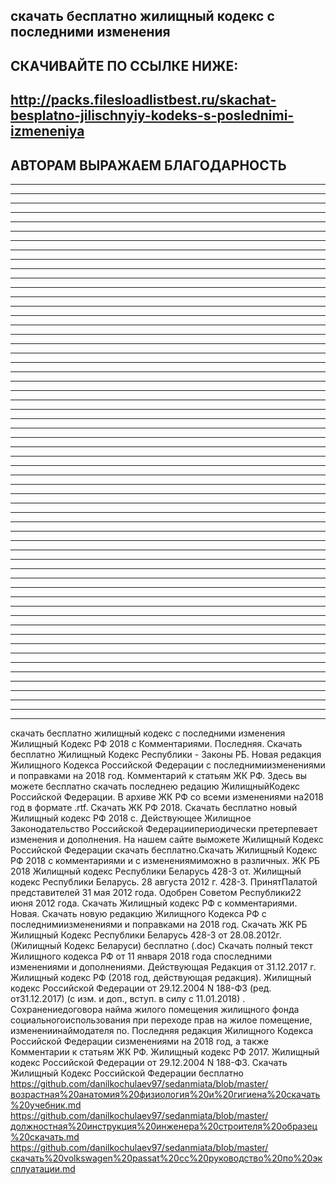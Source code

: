скачать бесплатно жилищный кодекс с последними изменения
--------------------------------------------------
СКАЧИВАЙТЕ ПО ССЫЛКЕ НИЖЕ:
--------------------------------------------------
http://packs.filesloadlistbest.ru/skachat-besplatno-jilischnyiy-kodeks-s-poslednimi-izmeneniya
--------------------------------------------------
АВТОРАМ ВЫРАЖАЕМ БЛАГОДАРНОСТЬ
--------------------------------------------------
--------------------------------------------------
--------------------------------------------------
--------------------------------------------------
--------------------------------------------------
--------------------------------------------------
--------------------------------------------------
--------------------------------------------------
--------------------------------------------------
--------------------------------------------------
--------------------------------------------------
--------------------------------------------------
--------------------------------------------------
--------------------------------------------------
--------------------------------------------------
--------------------------------------------------
--------------------------------------------------
--------------------------------------------------
--------------------------------------------------
--------------------------------------------------
--------------------------------------------------
--------------------------------------------------
--------------------------------------------------
--------------------------------------------------
--------------------------------------------------
--------------------------------------------------
--------------------------------------------------
--------------------------------------------------
--------------------------------------------------
--------------------------------------------------
--------------------------------------------------
--------------------------------------------------
--------------------------------------------------
--------------------------------------------------
--------------------------------------------------
--------------------------------------------------
--------------------------------------------------
--------------------------------------------------
--------------------------------------------------
--------------------------------------------------
--------------------------------------------------
--------------------------------------------------
--------------------------------------------------
--------------------------------------------------
--------------------------------------------------
--------------------------------------------------
--------------------------------------------------
--------------------------------------------------
--------------------------------------------------
--------------------------------------------------
--------------------------------------------------
--------------------------------------------------
--------------------------------------------------
--------------------------------------------------
--------------------------------------------------
--------------------------------------------------
--------------------------------------------------
--------------------------------------------------
--------------------------------------------------
скачать бесплатно жилищный кодекс с последними изменения Жилищный Кодекс РФ 2018 с Комментариями. Последняя. Скачать бесплатно Жилищный Кодекс Республики  - Законы РБ. Новая редакция Жилищного Кодекса Российской Федерации с последнимиизменениями и поправками на 2018 год. Комментарий к статьям ЖК РФ. Здесь вы можете бесплатно скачать последнею редацию ЖилищныйКодекс Российской Федерации. В архиве ЖК РФ со всеми изменениями на2018 год в формате .rtf. Скачать ЖК РФ 2018. Скачать бесплатно новый Жилищный кодекс РФ 2018 с. Действующее Жилищное Законодательство Российской Федерациипериодически претерпевает изменения и дополнения. На нашем сайте выможете Жилищный Кодекс Российской Федерации скачать бесплатно.Скачать Жилищный Кодекс РФ 2018 с комментариями и с изменениямиможно в различных. ЖК РБ 2018 Жилищный кодекс Республики Беларусь  428-З от. Жилищный кодекс Республики Беларусь. 28 августа 2012 г.  428-З. ПринятПалатой представителей 31 мая 2012 года. Одобрен Советом Республики22 июня 2012 года. Скачать Жилищный кодекс РФ с комментариями. Новая. Скачать новую редакцию Жилищного Кодекса РФ с последнимиизменениями и поправками на 2018 год. Скачать ЖК РБ Жилищный Кодекс Республики Беларусь 428-З от 28.08.2012г. (Жилищный Кодекс Беларуси) бесплатно (.doc)
Скачать полный текст Жилищного кодекса РФ от 11 января 2018 года споследними изменениями и дополнениями. Действующая Редакция от 31.12.2017 г. Жилищный кодекс РФ (2018 год, действующая редакция). Жилищный кодекс Российской Федерации от 29.12.2004 N 188-ФЗ (ред. от31.12.2017) (с изм. и доп., вступ. в силу с 11.01.2018) . Сохранениедоговора найма жилого помещения жилищного фонда социальногоиспользования при переходе прав на жилое помещение, изменениинаймодателя по. Последняя редакция Жилищного Кодекса Российской Федерации сизменениями на 2018 год, а также Комментарии к статьям ЖК РФ. Жилищный кодекс РФ 2017. Жилищный кодекс Российской Федерации от 29.12.2004 N 188-ФЗ. Скачать Жилищный Кодекс Российской Федерации бесплатно
https://github.com/danilkochulaev97/sedanmiata/blob/master/возрастная%20анатомия%20физиология%20и%20гигиена%20скачать%20учебник.md
https://github.com/danilkochulaev97/sedanmiata/blob/master/должностная%20инструкция%20инженера%20строителя%20образец%20скачать.md
https://github.com/danilkochulaev97/sedanmiata/blob/master/скачать%20volkswagen%20passat%20cc%20руководство%20по%20эксплуатации.md